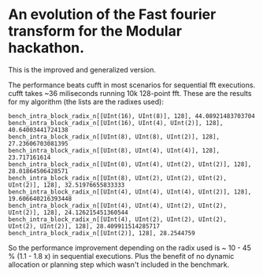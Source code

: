 # An evolution of the Fast fourier transform for the Modular hackathon.

This is the improved and generalized version.

The performance beats cufft in most scenarios for sequential fft executions.
cufft takes ~36 miliseconds running 10k 128-point fft. These are the results
for my algorithm (the lists are the radixes used):
```terminal
bench_intra_block_radix_n[[UInt(16), UInt(8)], 128], 44.08921483703704
bench_intra_block_radix_n[[UInt(16), UInt(4), UInt(2)], 128], 40.64003441724138
bench_intra_block_radix_n[[UInt(8), UInt(8), UInt(2)], 128], 27.23606703081395
bench_intra_block_radix_n[[UInt(8), UInt(4), UInt(4)], 128], 23.717161614
bench_intra_block_radix_n[[UInt(8), UInt(4), UInt(2), UInt(2)], 128], 28.01864506428571
bench_intra_block_radix_n[[UInt(8), UInt(2), UInt(2), UInt(2), UInt(2)], 128], 32.51976655833333
bench_intra_block_radix_n[[UInt(4), UInt(4), UInt(4), UInt(2)], 128], 19.606640216393448
bench_intra_block_radix_n[[UInt(4), UInt(4), UInt(2), UInt(2), UInt(2)], 128], 24.126215451360544
bench_intra_block_radix_n[[UInt(4), UInt(2), UInt(2), UInt(2), UInt(2), UInt(2)], 128], 28.409911514285717
bench_intra_block_radix_n[[UInt(2)], 128], 28.2544759
```

So the performance improvement depending on the radix used is ~ 10 - 45 %
(1.1 - 1.8 x) in sequential executions. Plus the benefit of no dynamic
allocation or planning step which wasn't included in the benchmark.
